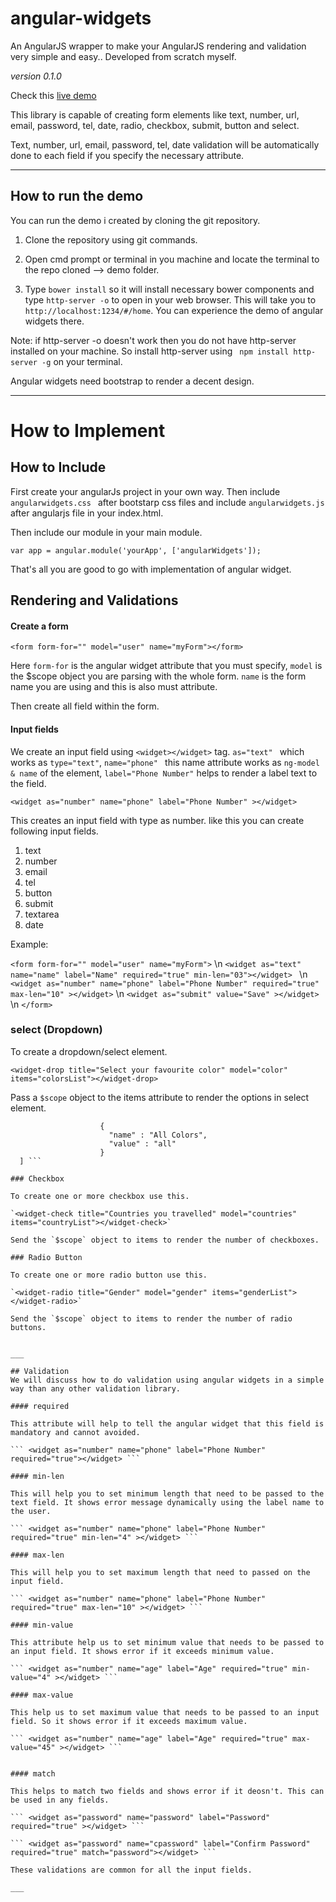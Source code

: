 # angular-widgets

An AngularJS wrapper to make your AngularJS rendering and validation very simple and easy.. Developed from scratch myself.

_version 0.1.0_

Check this [live demo](http://angularwidgets.herokuapp.com/#/home)


This library is capable of creating form elements like text, number, url, email, password, tel, date, radio, checkbox, submit, button and select.

Text, number, url, email, password, tel, date validation will be automatically done to each field if you specify the necessary attribute. 

___

## How to run the demo 

You can run the demo i created by cloning the git repository.

1. Clone the repository using git commands.

2. Open cmd prompt or terminal in you machine and locate the terminal to the repo cloned --> demo folder. 

3. Type ``` bower install ``` so it will install necessary bower components and type ``` http-server -o ``` to open in your web browser. This will take you to ``` http://localhost:1234/#/home ```. You can experience the demo of angular widgets there.

Note: if http-server -o doesn't work then you do not have http-server  installed on your machine. So install http-server using ``` npm install http-server -g``` on your terminal.

Angular widgets need bootstrap to render a decent design. 

___

# How to Implement

## How to Include 

First create your angularJs project in your own way. Then include ```angularwidgets.css ``` after bootstarp css files and include ``` angularwidgets.js ``` after angularjs file in your index.html. 

Then include our module in your main module.

``` var app = angular.module('yourApp', ['angularWidgets']); ```

That's all you are good to go with implementation of angular widget.


## Rendering and Validations

#### Create a form

```<form form-for="" model="user" name="myForm"></form> ```

Here ``` form-for ``` is the angular widget attribute that you must specify, ``` model ``` is the $scope object you are parsing with the whole form. ``` name ``` is the form name you are using and this is also must attribute.

Then create all field within the form.

#### Input fields

We create an input field using ```<widget></widget>``` tag. ```as="text" ``` which works as `type="text"`, ```name="phone" ``` this name attribute works as ``` ng-model & name ``` of the element, ``` label="Phone Number" ``` helps to render a label text to the field.

``` <widget as="number" name="phone" label="Phone Number" ></widget> ```

This creates an input field with type as number. like this you can create following input fields.

1. text
2. number
3. email
4. tel
5. button
6. submit
7. textarea
8. date

Example:

`<form form-for="" model="user" name="myForm">` \n
  `<widget as="text" name="name" label="Name" required="true" min-len="03"></widget> ` \n
  `<widget as="number" name="phone" label="Phone Number" required="true" max-len="10" ></widget>` \n
  `<widget as="submit" value="Save" ></widget>` \n
`</form>`

### select (Dropdown)

To create a dropdown/select element.

`<widget-drop title="Select your favourite color" model="color" items="colorsList"></widget-drop>`

Pass a `$scope` object to the items attribute to render the options in select element.

```$scope.colorsList = [
                    {
                      "name" : "All Colors",
                      "value" : "all"
                    }
  ] ```

### Checkbox

To create one or more checkbox use this.

`<widget-check title="Countries you travelled" model="countries" items="countryList"></widget-check>`

Send the `$scope` object to items to render the number of checkboxes.

### Radio Button

To create one or more radio button use this.

`<widget-radio title="Gender" model="gender" items="genderList"></widget-radio>`

Send the `$scope` object to items to render the number of radio buttons.


___

## Validation
We will discuss how to do validation using angular widgets in a simple way than any other validation library.

#### required

This attribute will help to tell the angular widget that this field is mandatory and cannot avoided.

``` <widget as="number" name="phone" label="Phone Number" required="true"></widget> ```

#### min-len

This will help you to set minimum length that need to be passed to the text field. It shows error message dynamically using the label name to the user. 

``` <widget as="number" name="phone" label="Phone Number" required="true" min-len="4" ></widget> ```

#### max-len

This will help you to set maximum length that need to passed on the input field. 

``` <widget as="number" name="phone" label="Phone Number" required="true" max-len="10" ></widget> ```

#### min-value

This attribute help us to set minimum value that needs to be passed to an input field. It shows error if it exceeds minimum value.

``` <widget as="number" name="age" label="Age" required="true" min-value="4" ></widget> ```

#### max-value

This help us to set maximum value that needs to be passed to an input field. So it shows error if it exceeds maximum value.

``` <widget as="number" name="age" label="Age" required="true" max-value="45" ></widget> ```


#### match

This helps to match two fields and shows error if it deosn't. This can be used in any fields. 

``` <widget as="password" name="password" label="Password" required="true" ></widget> ```

``` <widget as="password" name="cpassword" label="Confirm Password" required="true" match="password"></widget> ```

These validations are common for all the input fields.

___




















